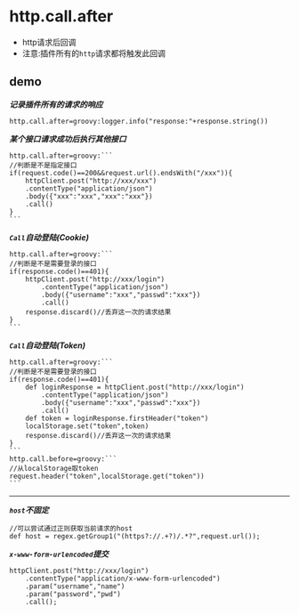 # http.call.after

- http请求后回调
- 注意:插件所有的`http`请求都将触发此回调

## demo

***记录插件所有的请求的响应***

```properties
http.call.after=groovy:logger.info("response:"+response.string())
```

***某个接口请求成功后执行其他接口***

``````properties
http.call.after=groovy:```
//判断是不是指定接口
if(request.code()==200&&request.url().endsWith("/xxx")){
    httpClient.post("http://xxx/xxx")
    .contentType("application/json")
    .body({"xxx":"xxx","xxx":"xxx"})
    .call()
}
```
``````

***`Call`自动登陆(Cookie)***

``````properties
http.call.after=groovy:```
//判断是不是需要登录的接口
if(response.code()==401){
    httpClient.post("http://xxx/login")
        .contentType("application/json")
        .body({"username":"xxx","passwd":"xxx"})
        .call()
    response.discard()//丢弃这一次的请求结果
}
```
``````

***`Call`自动登陆(Token)***


``````properties
http.call.after=groovy:```
//判断是不是需要登录的接口
if(response.code()==401){
    def loginResponse = httpClient.post("http://xxx/login")
        .contentType("application/json")
        .body({"username":"xxx","passwd":"xxx"})
        .call()
    def token = loginResponse.firstHeader("token")
    localStorage.set("token",token)
    response.discard()//丢弃这一次的请求结果
}
```
http.call.before=groovy:```
//从localStorage取token
request.header("token",localStorage.get("token"))
```
``````

---

***`host`不固定***

``````properties
//可以尝试通过正则获取当前请求的host
def host = regex.getGroup1("(https?://.+?)/.*?",request.url());
``````

***`x-www-form-urlencoded`提交***

``````properties
httpClient.post("http://xxx/login")
    .contentType("application/x-www-form-urlencoded")
    .param("username","name")
    .param("password","pwd")
    .call();
``````